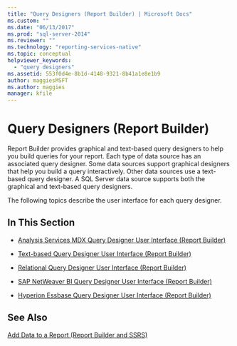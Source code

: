 ```yaml
---
title: "Query Designers (Report Builder) | Microsoft Docs"
ms.custom: ""
ms.date: "06/13/2017"
ms.prod: "sql-server-2014"
ms.reviewer: ""
ms.technology: "reporting-services-native"
ms.topic: conceptual
helpviewer_keywords: 
  - "query designers"
ms.assetid: 553f0d4e-8b1d-4148-9321-8b41a1e8e1b9
author: maggiesMSFT
ms.author: maggies
manager: kfile
---
```

# Query Designers (Report Builder)
  Report Builder provides graphical and text-based query designers to help you build queries for your report. Each type of data source has an associated query designer. Some data sources support graphical designers that help you build a query interactively. Other data sources use a text-based query designer. A SQL Server data source supports both the graphical and text-based query designers.  
  
 The following topics describe the user interface for each query designer.  
  
## In This Section  
  
-   [Analysis Services MDX Query Designer User Interface &#40;Report Builder&#41;](../../2014/reporting-services/analysis-services-mdx-query-designer-user-interface-report-builder.md)  
  
-   [Text-based Query Designer User Interface &#40;Report Builder&#41;](report-data/text-based-query-designer-user-interface-report-builder.md)  
  
-   [Relational Query Designer User Interface &#40;Report Builder&#41;](report-data/relational-query-designer-user-interface-report-builder.md)  
  
-   [SAP NetWeaver BI Query Designer User Interface &#40;Report Builder&#41;](../../2014/reporting-services/sap-netweaver-bi-query-designer-user-interface-report-builder.md)  
  
-   [Hyperion Essbase Query Designer User Interface &#40;Report Builder&#41;](../../2014/reporting-services/hyperion-essbase-query-designer-user-interface-report-builder.md)  
  
## See Also  
 [Add Data to a Report &#40;Report Builder and SSRS&#41;](report-data/report-datasets-ssrs.md)  
  
  
